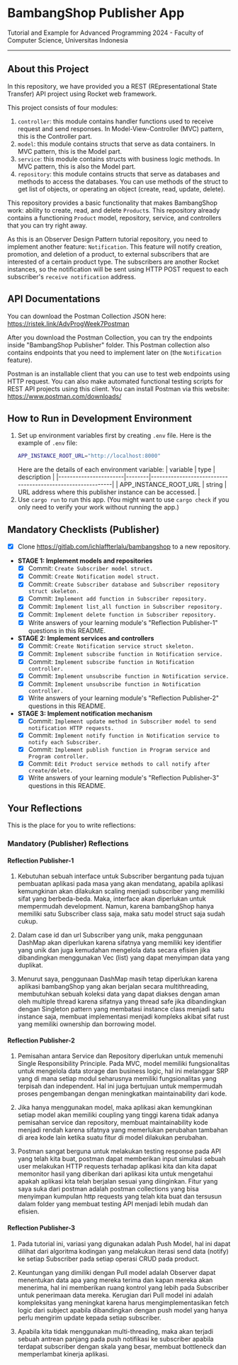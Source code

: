 # BambangShop Publisher App
Tutorial and Example for Advanced Programming 2024 - Faculty of Computer Science, Universitas Indonesia

---

## About this Project
In this repository, we have provided you a REST (REpresentational State Transfer) API project using Rocket web framework.

This project consists of four modules:
1.  `controller`: this module contains handler functions used to receive request and send responses.
    In Model-View-Controller (MVC) pattern, this is the Controller part.
2.  `model`: this module contains structs that serve as data containers.
    In MVC pattern, this is the Model part.
3.  `service`: this module contains structs with business logic methods.
    In MVC pattern, this is also the Model part.
4.  `repository`: this module contains structs that serve as databases and methods to access the databases.
    You can use methods of the struct to get list of objects, or operating an object (create, read, update, delete).

This repository provides a basic functionality that makes BambangShop work: ability to create, read, and delete `Product`s.
This repository already contains a functioning `Product` model, repository, service, and controllers that you can try right away.

As this is an Observer Design Pattern tutorial repository, you need to implement another feature: `Notification`.
This feature will notify creation, promotion, and deletion of a product, to external subscribers that are interested of a certain product type.
The subscribers are another Rocket instances, so the notification will be sent using HTTP POST request to each subscriber's `receive notification` address.

## API Documentations

You can download the Postman Collection JSON here: https://ristek.link/AdvProgWeek7Postman

After you download the Postman Collection, you can try the endpoints inside "BambangShop Publisher" folder.
This Postman collection also contains endpoints that you need to implement later on (the `Notification` feature).

Postman is an installable client that you can use to test web endpoints using HTTP request.
You can also make automated functional testing scripts for REST API projects using this client.
You can install Postman via this website: https://www.postman.com/downloads/

## How to Run in Development Environment
1.  Set up environment variables first by creating `.env` file.
    Here is the example of `.env` file:
    ```bash
    APP_INSTANCE_ROOT_URL="http://localhost:8000"
    ```
    Here are the details of each environment variable:
    | variable              | type   | description                                                |
    |-----------------------|--------|------------------------------------------------------------|
    | APP_INSTANCE_ROOT_URL | string | URL address where this publisher instance can be accessed. |
2.  Use `cargo run` to run this app.
    (You might want to use `cargo check` if you only need to verify your work without running the app.)

## Mandatory Checklists (Publisher)
-   [X] Clone https://gitlab.com/ichlaffterlalu/bambangshop to a new repository.
-   **STAGE 1: Implement models and repositories**
    -   [X] Commit: `Create Subscriber model struct.`
    -   [X] Commit: `Create Notification model struct.`
    -   [X] Commit: `Create Subscriber database and Subscriber repository struct skeleton.`
    -   [X] Commit: `Implement add function in Subscriber repository.`
    -   [X] Commit: `Implement list_all function in Subscriber repository.`
    -   [X] Commit: `Implement delete function in Subscriber repository.`
    -   [X] Write answers of your learning module's "Reflection Publisher-1" questions in this README.
-   **STAGE 2: Implement services and controllers**
    -   [X] Commit: `Create Notification service struct skeleton.`
    -   [X] Commit: `Implement subscribe function in Notification service.`
    -   [X] Commit: `Implement subscribe function in Notification controller.`
    -   [X] Commit: `Implement unsubscribe function in Notification service.`
    -   [X] Commit: `Implement unsubscribe function in Notification controller.`
    -   [X] Write answers of your learning module's "Reflection Publisher-2" questions in this README.
-   **STAGE 3: Implement notification mechanism**
    -   [X] Commit: `Implement update method in Subscriber model to send notification HTTP requests.`
    -   [X] Commit: `Implement notify function in Notification service to notify each Subscriber.`
    -   [X] Commit: `Implement publish function in Program service and Program controller.`
    -   [X] Commit: `Edit Product service methods to call notify after create/delete.`
    -   [X] Write answers of your learning module's "Reflection Publisher-3" questions in this README.

## Your Reflections
This is the place for you to write reflections:

### Mandatory (Publisher) Reflections

#### Reflection Publisher-1
1. Kebutuhan sebuah interface untuk Subscriber bergantung pada tujuan pembuatan aplikasi pada masa yang akan mendatang, apabila aplikasi kemungkinan akan dilakukan scaling menjadi subscriber yang memiliki sifat yang berbeda-beda. Maka, interface akan diperlukan untuk mempermudah development. Namun, karena bambangShop hanya memiliki satu Subscriber class saja, maka satu model struct saja sudah cukup.

2. Dalam case id dan url Subscriber yang unik, maka penggunaan DashMap akan diperlukan karena sifatnya yang memiliki key identifier yang unik dan juga kemudahan mengelola data secara efisien jika dibandingkan menggunakan Vec (list) yang dapat menyimpan data yang duplikat.

3. Menurut saya, penggunaan DashMap masih tetap diperlukan karena aplikasi bambangShop yang akan berjalan secara multithreading, membutuhkan sebuah koleksi data yang dapat diakses dengan aman oleh multiple thread karena sifatnya yang thread safe jika dibandingkan dengan Singleton pattern yang membatasi instance class menjadi satu instance saja, membuat implementasi menjadi kompleks akibat sifat rust yang memiliki ownership dan borrowing model.

#### Reflection Publisher-2
1. Pemisahan antara Service dan Repository diperlukan untuk memenuhi Single Responsibility Principle. Pada MVC, model memiliki fungsionalitas untuk mengelola data storage dan business logic, hal ini melanggar SRP yang di mana setiap modul seharusnya memiliki fungsionalitas yang terpisah dan independent. Hal ini juga bertujuan untuk mempermudah proses pengembangan dengan meningkatkan maintainability dari kode.

2. Jika hanya menggunakan model, maka aplikasi akan kemungkinan setiap model akan memiliki coupling yang tinggi karena tidak adanya pemisahan service dan repository, membuat maintainability kode menjadi rendah karena sifatnya yang memerlukan perubahan tambahan di area kode lain ketika suatu fitur di model dilakukan perubahan.

3. Postman sangat berguna untuk melakukan testing response pada API yang telah kita buat, postman dapat memberikan input simulasi sebuah user melakukan HTTP requests terhadap aplikasi kita dan kita dapat memonitor hasil yang diberikan dari aplikasi kita untuk mengetahui apakah aplikasi kita telah berjalan sesuai yang diinginkan. Fitur yang saya suka dari postman adalah postman collections yang bisa menyimpan kumpulan http requests yang telah kita buat dan tersusun dalam folder yang membuat testing API menjadi lebih mudah dan efisien.

#### Reflection Publisher-3
1. Pada tutorial ini, variasi yang digunakan adalah Push Model, hal ini dapat dilihat dari algoritma kodingan yang melakukan iterasi send data (notify) ke setiap Subscriber pada setiap operasi CRUD pada product.

2. Keuntungan yang dimiliki dengan Pull model adalah Observer dapat menentukan data apa yang mereka terima dan kapan mereka akan menerima, hal ini memberikan ruang kontrol yang lebih pada Subscriber untuk penerimaan data mereka. Kerugian dari Pull model ini adalah kompleksitas yang meningkat karena harus mengimplementasikan fetch logic dari subject apabila dibandingkan dengan push model yang hanya perlu mengirim update kepada setiap subscriber.

3. Apabila kita tidak menggunakan multi-threading, maka akan terjadi sebuah antrean panjang pada push notifikasi ke subscriber apabila terdapat subscriber dengan skala yang besar, membuat bottleneck dan memperlambat kinerja aplikasi.
